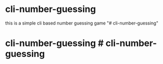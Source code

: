 # cli-number-guessing
this is a simple cli based number guessing game
"# cli-number-guessing" 
# cli-number-guessing # cli-number-guessing
